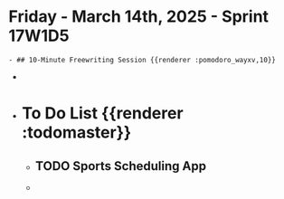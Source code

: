 # Friday - March 14th, 2025 - Sprint 17W1D5
	- ## 10-Minute Freewriting Session {{renderer :pomodoro_wayxv,10}}
-
- # To Do List {{renderer :todomaster}}
	- ## TODO Sports Scheduling App
	-